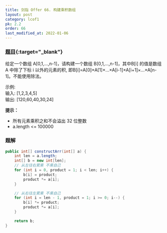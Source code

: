 ```yaml
---
title: 剑指 Offer 66. 构建乘积数组
layout: post
category: lcof1
pk: 2.2
order: 66
last_modified_at: 2022-01-06
---
```


### [题目](https://leetcode.cn/problems/gou-jian-cheng-ji-shu-zu-lcof/){:target="_blank"}

给定一个数组 A[0,1,…,n-1]，请构建一个数组 B[0,1,…,n-1]，其中B[i] 的值是数组 A 中除了下标 i 以外的元素的积, 即B[i]=A[0]×A[1]×…×A[i-1]×A[i+1]×…×A[n-1]。不能使用除法。



示例:  
输入: [1,2,3,4,5]  
输出: [120,60,40,30,24]


**提示：**
- 所有元素乘积之和不会溢出 32 位整数
- a.length <= 100000

### 题解

```java
public int[] constructArr(int[] a) {
    int len = a.length;
    int[] b = new int[len];
    // 从左往右累乘 不乘自己
    for (int i = 0, product = 1; i < len; i++) {
        b[i] = product;
        product *= a[i];
    }

    // 从右往左累乘 不乘自己
    for (int i = len - 1, product = 1; i >= 0; i--) {
        b[i] *= product;
        product *= a[i];
    }

    return b;
}
```